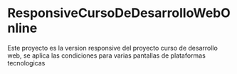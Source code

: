 # ResponsiveCursoDeDesarrolloWebOnline
Este proyecto es la version responsive del proyecto curso de desarrollo web, se aplica las  condiciones para varias pantallas de plataformas tecnologicas
